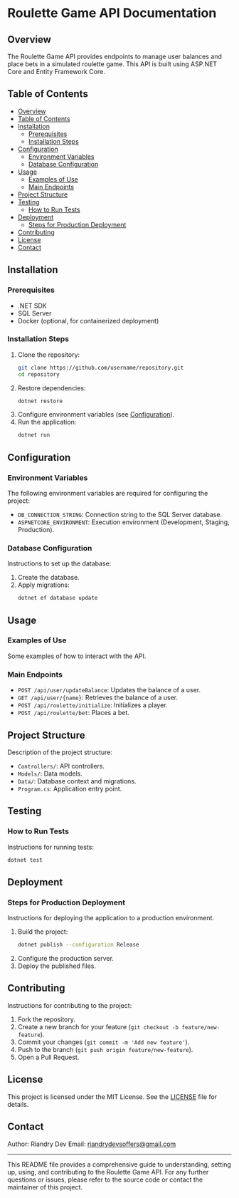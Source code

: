 ﻿# Roulette Game API Documentation

## Overview

The Roulette Game API provides endpoints to manage user balances and place bets in a simulated roulette game. This API is built using ASP.NET Core and Entity Framework Core.

## Table of Contents

- [Overview](#overview)
- [Table of Contents](#table-of-contents)
- [Installation](#installation)
  - [Prerequisites](#prerequisites)
  - [Installation Steps](#installation-steps)
- [Configuration](#configuration)
  - [Environment Variables](#environment-variables)
  - [Database Configuration](#database-configuration)
- [Usage](#usage)
  - [Examples of Use](#examples-of-use)
  - [Main Endpoints](#main-endpoints)
- [Project Structure](#project-structure)
- [Testing](#testing)
  - [How to Run Tests](#how-to-run-tests)
- [Deployment](#deployment)
  - [Steps for Production Deployment](#steps-for-production-deployment)
- [Contributing](#contributing)
- [License](#license)
- [Contact](#contact)

## Installation

### Prerequisites

- .NET SDK
- SQL Server
- Docker (optional, for containerized deployment)

### Installation Steps

1. Clone the repository:
   ```bash
   git clone https://github.com/username/repository.git
   cd repository
   ```
2. Restore dependencies:
   ```bash
   dotnet restore
   ```
3. Configure environment variables (see [Configuration](#configuration)).
4. Run the application:
   ```bash
   dotnet run
   ```

## Configuration

### Environment Variables

The following environment variables are required for configuring the project:

- `DB_CONNECTION_STRING`: Connection string to the SQL Server database.
- `ASPNETCORE_ENVIRONMENT`: Execution environment (Development, Staging, Production).

### Database Configuration

Instructions to set up the database:

1. Create the database.
2. Apply migrations:
   ```bash
   dotnet ef database update
   ```

## Usage

### Examples of Use

Some examples of how to interact with the API.

### Main Endpoints

- `POST /api/user/updateBalance`: Updates the balance of a user.
- `GET /api/user/{name}`: Retrieves the balance of a user.
- `POST /api/roulette/initialize`: Initializes a player.
- `POST /api/roulette/bet`: Places a bet.

## Project Structure

Description of the project structure:

- `Controllers/`: API controllers.
- `Models/`: Data models.
- `Data/`: Database context and migrations.
- `Program.cs`: Application entry point.

## Testing

### How to Run Tests

Instructions for running tests:

```bash
dotnet test
```

## Deployment

### Steps for Production Deployment

Instructions for deploying the application to a production environment.

1. Build the project:
   ```bash
   dotnet publish --configuration Release
   ```
2. Configure the production server.
3. Deploy the published files.

## Contributing

Instructions for contributing to the project:

1. Fork the repository.
2. Create a new branch for your feature (`git checkout -b feature/new-feature`).
3. Commit your changes (`git commit -m 'Add new feature'`).
4. Push to the branch (`git push origin feature/new-feature`).
5. Open a Pull Request.

## License

This project is licensed under the MIT License. See the [LICENSE](LICENSE) file for details.

## Contact

Author: Riandry Dev
Email: riandrydevsoffers@gmail.com

---

This README file provides a comprehensive guide to understanding, setting up, using, and contributing to the Roulette Game API. For any further questions or issues, please refer to the source code or contact the maintainer of this project.